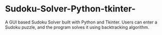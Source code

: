 # Sudoku-Solver-Python-tkinter-
A GUI based Sudoku Solver built with Python and Tkinter. Users can enter a Sudoku puzzle, and the program solves it using backtracking algorithm.
